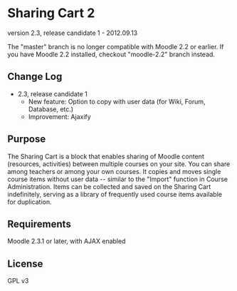Sharing Cart 2
==============

version 2.3, release candidate 1 - 2012.09.13

The "master" branch is no longer compatible with Moodle 2.2 or earlier.
If you have Moodle 2.2 installed, checkout "moodle-2.2" branch instead.


Change Log
----------

* 2.3, release candidate 1
  * New feature: Option to copy with user data (for Wiki, Forum, Database, etc.)
  * Improvement: Ajaxify


Purpose
-------

The Sharing Cart is a block that enables sharing of Moodle content
(resources, activities) between multiple courses on your site.
You can share among teachers or among your own courses.
It copies and moves single course items without user data
-- similar to the "Import" function in Course Administration.
Items can be collected and saved on the Sharing Cart indefinitely,
serving as a library of frequently used course items available for duplication.


Requirements
------------

Moodle 2.3.1 or later, with AJAX enabled


License
-------

GPL v3
